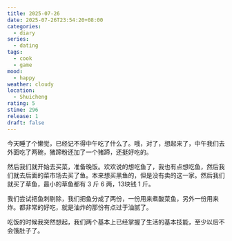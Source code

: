 ```yaml
---
title: 2025-07-26
date: 2025-07-26T23:54:20+08:00
categories:
  - diary
series:
  - dating
tags:
  - cook
  - game
mood:
  - happy
weather: cloudy
location:
  - Shuicheng
rating: 5
stime: 296
release: 1
draft: false
---
```

今天睡了个懒觉，已经记不得中午吃了什么了。哦，对了，想起来了，中午我们去外面吃了两碗，猪蹄粉还加了一个猪蹄，还挺好吃的。

然后我们就开始去买菜，准备晚饭。欢欢说的想吃鱼了，我也有点想吃鱼，然后我们就去后面的菜市场去买了鱼。本来想买黑鱼的，但是没有卖的这一家。然后我们就买了草鱼，最小的草鱼都有 3 斤 6 两，13块钱 1 斤。

我们尝试把鱼刺剔除，我们把鱼分成了两份，一份用来煮酸菜鱼，另外一份用来炸。都非常的好吃，就是油炸的那份有点过于油腻了。

吃饭的时候我突然想起，我们两个基本上已经掌握了生活的基本技能，至少以后不会饿肚子了。